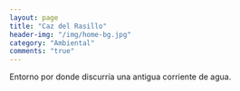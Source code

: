 ```yaml
---
layout: page
title: "Caz del Rasillo"
header-img: "/img/home-bg.jpg"
category: "Ambiental"
comments: "true"
---
```



Entorno por donde discurría una antigua corriente de agua.





